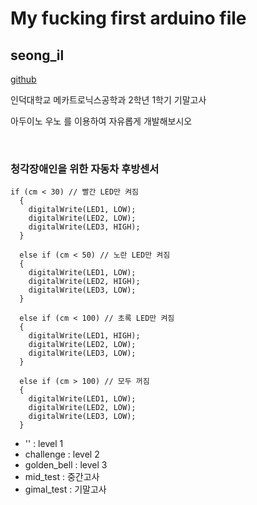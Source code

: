 # My fucking first arduino file

## seong_il
[github](https://github.com/widrns15/arduino/blob/master/seong_il/seong_il.ino)

인덕대학교 메카트로닉스공학과 2학년 1학기 기말고사

아두이노 우노 를 이용하여 자유롭게 개발해보시오

<br>

### 청각장애인을 위한 자동차 후방센서

```
if (cm < 30) // 빨간 LED만 켜짐
  {
    digitalWrite(LED1, LOW);
    digitalWrite(LED2, LOW);
    digitalWrite(LED3, HIGH);
  }

  else if (cm < 50) // 노란 LED만 켜짐
  {
    digitalWrite(LED1, LOW);
    digitalWrite(LED2, HIGH);
    digitalWrite(LED3, LOW);
  }

  else if (cm < 100) // 초록 LED만 켜짐
  {
    digitalWrite(LED1, HIGH);
    digitalWrite(LED2, LOW);
    digitalWrite(LED3, LOW);
  }

  else if (cm > 100) // 모두 꺼짐
  {
    digitalWrite(LED1, LOW);
    digitalWrite(LED2, LOW);
    digitalWrite(LED3, LOW);
  }
```


- '' : level 1
- challenge : level 2
- golden_bell : level 3
- mid_test : 중간고사 
- gimal_test : 기말고사